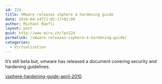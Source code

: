 ```yaml
---
id: 224
title: VMware releases vSphere 4 hardening guide
date: 2010-04-14T21:02:17+02:00
author: Michael Rüefli
layout: post
guid: http://www.miru.ch/?p=224
permalink: /vmware-releases-vsphere-4-hardening-guide/
categories:
  - Virtualization
---
```

It&#8217;s still beta but, vmware has released a document covering security and hardening guidelines.

[vsphere-hardening-guide-april-2010](../content/images/2010/04/vsphere-hardening-guide-april-2010.pdf)